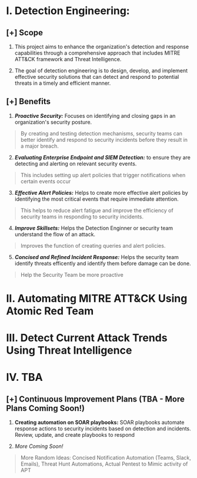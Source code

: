 # I. Detection Engineering: 

## [+] Scope
1. This project aims to enhance the organization's detection and response capabilities through a comprehensive approach that includes MITRE ATT&CK framework and Threat Intelligence.

2. The goal of detection engineering is to design, develop, and implement effective security solutions that can detect and respond to potential threats in a timely and efficient manner. 

## [+] Benefits
1. ***Proactive Security:*** Focuses on identifying and closing gaps in an organization's security posture. 
 
 > By creating and testing detection mechanisms, security teams can better identify and respond to security incidents before they result in a major breach.

2. ***Evaluating Enterprise Endpoint and SIEM Detection:*** to ensure they are detecting and alerting on relevant security events. 
> This includes setting up alert policies that trigger notifications when certain events occur

3. ***Effective Alert Policies:*** Helps to create more effective alert policies by identifying the most critical events that require immediate attention. 
> This helps to reduce alert fatigue and improve the efficiency of security teams in responding to security incidents.

4. ***Improve Skillsets:*** Helps the Detection Enginner or security team understand the flow of an attack. 
> Improves the function of creating queries and alert policies.

5. ***Concised and Refined Incident Response:*** Helps the security team identify threats efficently and identify them before damage can be done. 
> Help the Security Team be more proactive

# II. Automating MITRE ATT&CK Using Atomic Red Team

# III. Detect Current Attack Trends Using Threat Intelligence 

# IV. TBA
## [+] Continuous Improvement Plans (TBA - More Plans Coming Soon!)
1. **Creating automation on SOAR playbooks:** SOAR playbooks automate response actions to security incidents based on detection and incidents. Review, update, and create playbooks to respond

2. *More Coming Soon!*
> More Random Ideas: Concised Notification Automation (Teams, Slack, Emails), Threat Hunt Automations, Actual Pentest to Mimic activity of APT
